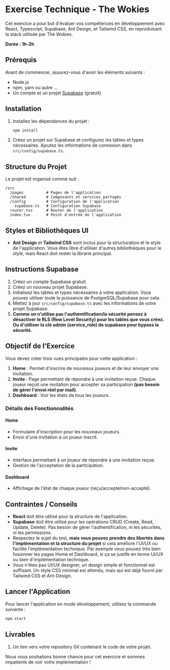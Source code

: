 # Exercise Technique - The Wokies
Cet exercice a pour but d'évaluer vos compétences en développement avec React, Typescript, Supabase, Ant Design, et Tailwind CSS, en reproduisant la stack utilisée par The Wokies.

**Durée : 1h-2h**

## Prérequis

Avant de commencer, assurez-vous d'avoir les éléments suivants :
- Node.js
- npm, yarn ou autre ...
- Un compte et un projet [Supabase](https://supabase.com/) (gratuit)

## Installation

1. Installez les dépendances du projet :
    ```sh
    npm install
    ```

2. Créez un projet sur Supabase et configurez les tables et types nécessaires. Ajoutez les informations de connexion dans `src/config/supabase.ts`.

## Structure du Projet

Le projet est organisé comme suit :

```
/src
  /pages          # Pages de l'application
  /shared         # Composants et services partagés
  /config         # Configuration de l'application
    supabase.ts   # Configuration Supabase
  router.tsx      # Router de l'application
  index.tsx       # Point d'entrée de l'application
```

## Styles et Bibliothèques UI

- **Ant Design** et **Tailwind CSS** sont inclus pour la structuration et le style de l'application. Vous êtes libre d'utiliser d'autres bibliothèques pour le style, mais React doit rester la librarie principal.

## Instructions Supabase

1. Créez un compte Supabase gratuit.
2. Créez un nouveau projet Supabase.
3. Initialisez les tables et types nécessaires à votre application. Vous pouvez utiliser toute la puissance de PostgreSQL/Supabase pour cela.
4. Mettez à jour `src/config/supabase.ts` avec les informations de votre projet Supabase.
5. **Comme on n'utilise pas l'authentification/la sécurité pensez à désactiver le RLS (Row Level Security) pour les tables que vous créez. Ou d'utiliser la clé admin (service_role) de supabase pour bypass la sécurité.**

## Objectif de l'Exercice

Vous devez créer trois vues principales pour cette application :

1. **Home** : Permet d'inscrire de nouveaux joueurs et de leur envoyer une invitation.
2. **Invite** : Page permettant de répondre à une invitation reçue. Chaque joueur reçoit une invitation pour accepter sa participation **(pas besoin de gérer l'envoi réel par mail)**.
3. **Dashboard** : Voir les états de tous les joueurs.

### Détails des Fonctionnalités

#### Home
- Formulaire d'inscription pour les nouveaux joueurs.
- Envoi d'une invitation à un joueur inscrit.

#### Invite
- Interface permettant à un joueur de répondre à une invitation reçue.
- Gestion de l'acceptation de la participation.

#### Dashboard
- Affichage de l'état de chaque joueur (reçu/accepté/non-accepté).

## Contraintes / Conseils

- **React** doit être utilisé pour la structure de l'application.
- **Supabase** doit être utilisé pour les opérations CRUD (Create, Read, Update, Delete). Pas besoin de gérer l'authentification, ni les sécurités, ni les permissions.
- Respectez le sujet du test, **mais vous pouvez prendre des libertés dans l'implémentation et la structure du projet** si cela améliore l'UI/UX ou facilite l'implémentation technique. Par exemple vous pouvez très bien fusionner les pages Home et Dashboard, si ça se justife en terme UI/UX ou bien d'implémentation technique.
- Vous n'êtes pas UI/UX designer, un design simple et fonctionnel est suffisant. Un style CSS minimal est attendu, mais qui est déjà fourni par Tailwind CSS et Ant-Design.

## Lancer l'Application

Pour lancer l'application en mode développement, utilisez la commande suivante :
```sh
npm start
```

## Livrables

1. Un lien vers votre repository Git contenant le code de votre projet.

Nous vous souhaitons bonne chance pour cet exercice et sommes impatients de voir votre implémentation !
